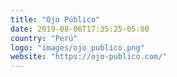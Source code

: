 ```yaml
---
title: "Ojo Público"
date: 2019-08-06T17:35:25-05:00
country: "Perú"
logo: "images/ojo_publico.png"
website: "https://ojo-publico.com/"
---
```


